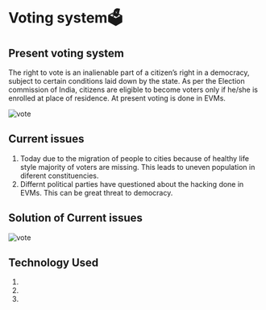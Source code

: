 # Voting system🗳️
## Present voting system
The right to vote is an inalienable part of a citizen’s right in a democracy, subject to certain conditions laid down by the state. As per the Election commission of India, citizens are eligible to become voters only if he/she is enrolled at place of residence. At present voting is done in EVMs.

![vote](https://res.cloudinary.com/fleetnation/image/private/c_fit,w_1120/g_south,l_text:style_gothic2:%C2%A9%20David%20Fowler,o_20,y_10/g_center,l_watermark4,o_25,y_50/v1388691116/x5somd86qlmfyymxnosq.jpg)
## Current issues
1. Today due to the migration of people to cities because of healthy life style majority of voters are missing. This leads to uneven population in diferent constituencies.
2. Differnt political parties have questioned about the hacking done in EVMs. This can be great threat to democracy.

## Solution of Current issues
![vote](https://firebasestorage.googleapis.com/v0/b/code-fun-do-26d59.appspot.com/o/cfd_screenshot.jpg?alt=media&token=d1ba6ebb-c795-4988-a93d-eed6057e7e8a)

## Technology Used  
1.
2.
3.


